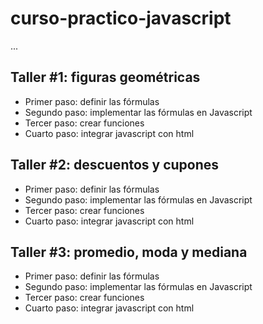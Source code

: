 # curso-practico-javascript

...

## Taller #1: figuras geométricas

- Primer paso: definir las fórmulas
- Segundo paso: implementar las fórmulas en Javascript
- Tercer paso: crear funciones
- Cuarto paso: integrar javascript con html

## Taller #2: descuentos y cupones

- Primer paso: definir las fórmulas
- Segundo paso: implementar las fórmulas en Javascript
- Tercer paso: crear funciones
- Cuarto paso: integrar javascript con html

## Taller #3: promedio, moda y mediana

- Primer paso: definir las fórmulas
- Segundo paso: implementar las fórmulas en Javascript
- Tercer paso: crear funciones
- Cuarto paso: integrar javascript con html
